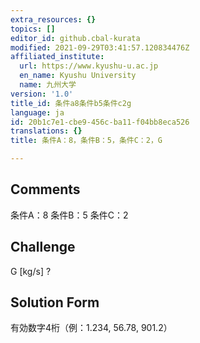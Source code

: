 ```yaml
---
extra_resources: {}
topics: []
editor_id: github.cbal-kurata
modified: 2021-09-29T03:41:57.120834476Z
affiliated_institute:
  url: https://www.kyushu-u.ac.jp
  en_name: Kyushu University
  name: 九州大学
version: '1.0'
title_id: 条件a8条件b5条件c2g
language: ja
id: 20b1c7e1-cbe9-456c-ba11-f04bb8eca526
translations: {}
title: 条件A：8，条件B：5，条件C：2，G

---
```


## Comments
条件A：8
条件B：5
条件C：2

## Challenge
G [kg/s] ?

## Solution Form
有効数字4桁（例：1.234,  56.78,  901.2）




